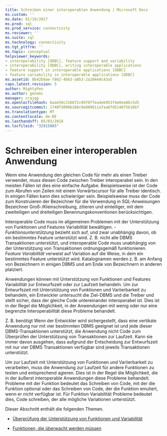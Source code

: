 ```yaml
---
title: Schreiben einer interoperablen Anwendung | Microsoft Docs
ms.custom: ''
ms.date: 01/19/2017
ms.prod: sql
ms.prod_service: connectivity
ms.reviewer: ''
ms.suite: sql
ms.technology: connectivity
ms.tgt_pltfrm: ''
ms.topic: conceptual
helpviewer_keywords:
- interoperability [ODBC], feature support and variability
- interoperability [ODBC], writing interoperable applications
- feature support in interoperable applications [ODBC]
- feature variability in interoperable applications [ODBC]
ms.assetid: 8b42b8ae-7862-4b63-a0b3-2a204e0c43a5
caps.latest.revision: 5
author: MightyPen
ms.author: genemi
manager: craigg
ms.openlocfilehash: 6aae50c316072c0970ffea4eb953f4e0ee86c5d5
ms.sourcegitcommit: 1740f3090b168c0e809611a7aa6fd514075616bf
ms.translationtype: MT
ms.contentlocale: de-DE
ms.lasthandoff: 05/03/2018
ms.locfileid: "32915885"
---
```

# <a name="writing-an-interoperable-application"></a>Schreiben einer interoperablen Anwendung
Wenn eine Anwendung den gleichen Code für mehr als einen Treiber verwendet, muss diesen Code zwischen Treiber interoperabel sein. In den meisten Fällen ist dies eine einfache Aufgabe. Beispielsweise ist der Code zum Abrufen von Zeilen mit einem Vorwärtscursor für alle Treiber identisch. In einigen Fällen kann dies schwieriger sein. Beispielsweise muss der Code zum Konstruieren der Bezeichner für die Verwendung in SQL-Anweisungen Bezeichner Groß-/Kleinschreibung, zitieren und einteiliger, mit dem zweiteiligen und dreiteiligen Benennungskonventionen berücksichtigen.  
  
 Interoperable Code muss im allgemeinen Problemen mit der Unterstützung von Funktionen und Features Variabilität bewältigen. *-Funktionsunterstützung* bezieht sich auf, und zwar unabhängig davon, ob ein bestimmtes Feature unterstützt wird. Z. B. nicht alle DBMS Transaktionen unterstützt, und interoperable Code muss unabhängig von der Unterstützung von Transaktionen ordnungsgemäß funktionieren. *Feature Variabilität* verweist auf Variation auf die Weise, in dem ein bestimmtes Feature unterstützt wird. Katalognamen werden z. B. am Anfang von Bezeichnern in einigen DBMS und am Ende von Bezeichnern in anderen platziert.  
  
 Anwendungen können mit Unterstützung von Funktionen und Features Variabilität zur Entwurfszeit oder zur Laufzeit behandeln. Um zur Entwurfszeit mit Unterstützung von Funktionen und Variierbarkeit zu behandeln, ein Entwickler untersucht die Ziel-DBMS und die Treiber und stellt sicher, dass der gleiche Code untereinander interoperabel ist. Dies ist in der Regel die Möglichkeit, in der Anwendungen mit wenig oder nur eine begrenzte Interoperabilität diese Probleme behandelt.  
  
 Z. B. benötigt Wenn der Entwickler wird sichergestellt, dass eine vertikale Anwendung nur mit vier bestimmten DBMS geeignet ist und jede dieser DBMS-Transaktionen unterstützt, die Anwendung nicht Code zum Überprüfen der Unterstützung von Transaktionen zur Laufzeit. Kann sie immer davon ausgehen, dass aufgrund der Entscheidung zur Entwurfszeit mit nur vier DBMS Transaktionen verfügbar sind jeweils Transaktionen unterstützt.  
  
 Um zur Laufzeit mit Unterstützung von Funktionen und Variierbarkeit zu verarbeiten, muss die Anwendung zur Laufzeit für andere Funktionen zu testen und entsprechend agieren. Dies ist in der Regel die Möglichkeit, die in der äußerst interoperable Anwendungen diese Probleme behandelt. Probleme mit der Funktion bedeutet das Schreiben von Code, mit der die Funktion optional oder das Schreiben von Code, der die Funktion emuliert, wenn er nicht verfügbar ist. Für Funktion Variabilität Probleme bedeutet dies, Code schreiben, der alle mögliche Variationen unterstützt.  
  
 Dieser Abschnitt enthält die folgenden Themen.  
  
-   [Überprüfung der Unterstützung von Funktionen und Variabilität](../../../odbc/reference/develop-app/checking-feature-support-and-variability.md)  
  
-   [Funktionen, die überwacht werden müssen](../../../odbc/reference/develop-app/features-to-watch-for.md)
